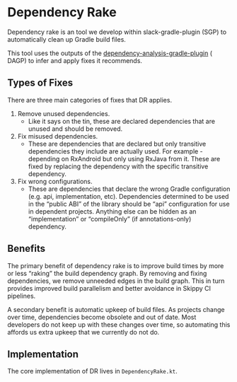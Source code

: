 Dependency Rake
===============

Dependency rake is an tool we develop within slack-gradle-plugin (SGP) to automatically clean up Gradle build files.

This tool uses the outputs of
the [dependency-analysis-gradle-plugin](https://github.com/autonomousapps/dependency-analysis-android-gradle-plugin) (
DAGP) to infer and apply fixes it recommends.

## Types of Fixes

There are three main categories of fixes that DR applies.

1. Remove unused dependencies.
    - Like it says on the tin, these are declared dependencies that are unused and should be removed.
2. Fix misused dependencies.
    - These are dependencies that are declared but only transitive dependencies they include are actually used. For
      example - depending on RxAndroid but only using RxJava from it. These are fixed by replacing the dependency with
      the specific transitive dependency.
3. Fix wrong configurations.
    - These are dependencies that declare the wrong Gradle configuration (e.g. api, implementation, etc). Dependencies
      determined to be used in the “public ABI” of the library should be “api” configuration for use in dependent
      projects. Anything else can be hidden as an “implementation” or “compileOnly” (if annotations-only) dependency.

## Benefits

The primary benefit of dependency rake is to improve build times by more or less “raking” the build dependency graph. By
removing and fixing dependencies, we remove unneeded edges in the build graph. This in turn provides improved build
parallelism and better avoidance in Skippy CI pipelines.

A secondary benefit is automatic upkeep of build files. As projects change over time, dependencies become obsolete and
out of date. Most developers do not keep up with these changes over time, so automating this affords us extra upkeep
that we currently do not do.

## Implementation

The core implementation of DR lives in `DependencyRake.kt`.
